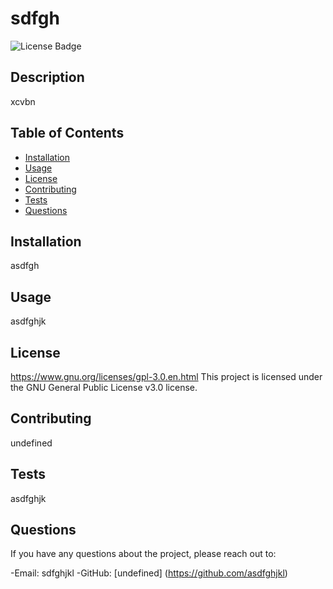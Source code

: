 # sdfgh 

  ![License Badge](https://img.shields.io/badge/License-GPLv3-blue.svg)
  
## Description
  xcvbn

## Table of Contents
- [Installation](#installation)
- [Usage](#usage)
- [License](#license)
- [Contributing](#contributing)
- [Tests](#tests)
- [Questions](#questions)

## Installation
  asdfgh  

## Usage
  asdfghjk

## License
  

https://www.gnu.org/licenses/gpl-3.0.en.html
This project is licensed under the GNU General Public License v3.0 license.

## Contributing
  undefined

## Tests
  asdfghjk

## Questions
  If you have any questions about the project, please reach out to:

  -Email: sdfghjkl
  -GitHub: [undefined] (https://github.com/asdfghjkl)
